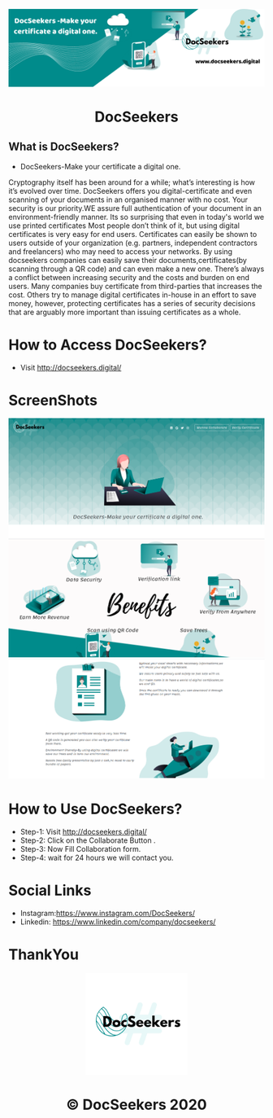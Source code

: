 <p align="center">
  <a>
    <img src="./images/docseekers.png" width = "1400px"/>
  </a>
</p>
<h1 align="center">
  DocSeekers
</h1>

 
</p>

## What is DocSeekers?
* DocSeekers-Make your certificate a digital one.

<p>
Cryptography itself has been around for a while; what’s interesting is how it’s evolved over time. DocSeekers offers you digital-certificate and even scanning of your documents in an organised manner with no cost. Your security is our priority.WE assure full authentication of your document in an environment-friendly manner. Its so surprising that even in today's world we use printed certificates Most people don’t think of it, but using digital certificates is very easy for end users. Certificates can easily be shown to users outside of your organization (e.g. partners, independent contractors and freelancers) who may need to access your networks. By using docseekers companies can easily save their documents,certificates(by scanning through a QR code) and can even make a new one. There’s always a conflict between increasing security and the costs and burden on end users. Many companies buy certificate from third-parties that increases the cost. Others try to manage digital certificates in-house in an effort to save money, however, protecting certificates has a series of security decisions that are arguably more important than issuing certificates as a whole.
</p>


# How to Access DocSeekers?

* Visit http://docseekers.digital/



# ScreenShots
<img src="./images/Home-docseekers.png">
<img src="./images/docssekers-2.png">
<img src="./images/docseekers-3.png">







# How to Use DocSeekers?

* Step-1: Visit http://docseekers.digital/
* Step-2: Click on the Collaborate Button .
* Step-3: Now Fill Collaboration form.
* Step-4: wait for 24 hours we will contact you.


# Social Links
* Instagram:https://www.instagram.com/DocSeekers/
* Linkedin: https://www.linkedin.com/company/docseekers/

# ThankYou 
<p align="center">
<img src="./images/logo.png" width="200" height ="200">
</p>

<h1 align="center">
   © DocSeekers 2020
</h1>

